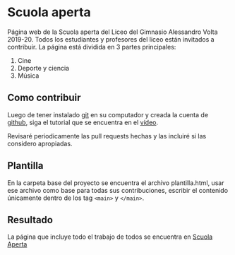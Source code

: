 # Scuola aperta 

Página web de la Scuola aperta del Liceo del Gimnasio Alessandro Volta 2019-20. Todos los estudiantes y profesores del liceo están invitados a contribuir.
La página está dividida en 3 partes principales:
1. Cine
2. Deporte y ciencia
3. Música

## Como contribuir

Luego de tener instalado [git](https://www.youtube.com/watch?v=4uqHRBzzsDE&list=PLyT4b578I7eEdhXLfHqzeWDstdf6xwP4Z) en su computador y creada la cuenta de [github](https://github.com/), siga el tutorial que se encuentra en el [vídeo](https://www.youtube.com/watch?v=XOlAGTYf-to&t=1s).

Revisaré periodicamente las pull requests hechas y las incluiré si las considero apropiadas.

## Plantilla

En la carpeta base del proyecto se encuentra el archivo plantilla.html, usar ese archivo como base para todas sus contribuciones, escribir el contenido únicamente dentro de
los tag `<main>` y `</main>`.

## Resultado

La página que incluye todo el trabajo de todos se encuentra en [Scuola Aperta](https://lalbricenov.github.io/scuolaAperta/)
